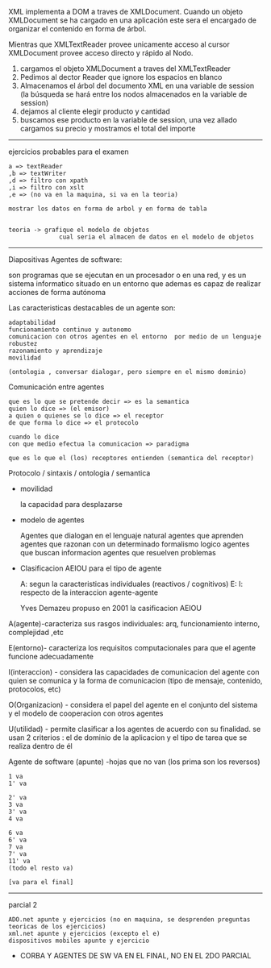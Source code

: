 XML implementa a DOM a traves de XMLDocument.
Cuando un objeto XMLDocument se ha cargado en una aplicación este sera el encargado de organizar el contenido en forma de árbol. 

Mientras que XMLTextReader provee unicamente acceso al cursor XMLDocument provee acceso directo y rápido al Nodo.



1) cargamos el objeto XMLDocument a traves del XMLTextReader
2) Pedimos al dector Reader que ignore los espacios en blanco
3) Almacenamos el árbol del documento XML en una variable de session (la búsqueda se hará entre los nodos almacenados en la variable de session)
4) dejamos al cliente elegir producto y cantidad
5) buscamos ese producto en la variable de session, una vez allado cargamos su precio y mostramos el total del importe


---

ejercicios probables para el examen

	a => textReader
	,b => textWriter
	,d => filtro con xpath
	,i => filtro con xslt
	,e => (no va en la maquina, si va en la teoria)

	mostrar los datos en forma de arbol y en forma de tabla


	teoria -> grafique el modelo de objetos
				  cual seria el almacen de datos en el modelo de objetos
					

----

Diapositivas Agentes de software:

son programas que se ejecutan en un procesador o en una red, y es un sistema informatico situado en un entorno que ademas es capaz de realizar acciones de forma autónoma

Las caracteristicas destacables de un agente son:
	
	adaptabilidad
	funcionamiento continuo y autonomo
	comunicacion con otros agentes en el entorno  por medio de un lenguaje
	robustez
	razonamiento y aprendizaje
	movilidad

	(ontologia , conversar dialogar, pero siempre en el mismo dominio)


Comunicación entre agentes 

	que es lo que se pretende decir => es la semantica
	quien lo dice => (el emisor)
	a quien o quienes se lo dice => el receptor
	de que forma lo dice => el protocolo

	cuando lo dice
	con que medio efectua la comunicacion => paradigma

	que es lo que el (los) receptores entienden (semantica del receptor)


Protocolo / sintaxis / ontologia / semantica

* movilidad

	la capacidad para desplazarse

* modelo de agentes

	Agentes que dialogan en el lenguaje natural
	agentes que aprenden
	agentes que razonan con un determinado formalismo logico
	agentes que buscan informacion
	agentes que resuelven problemas


* Clasificacion AEIOU para el tipo de agente

	A: segun la caracteristicas individuales (reactivos / cognitivos)
	E: 
	I: respecto de la interaccion agente-agente


	Yves Demazeu propuso en 2001 la casificacion AEIOU

A(agente)-caracteriza sus rasgos individuales: arq, funcionamiento interno, complejidad ,etc

E(entorno)- caracteriza los requisitos computacionales para que el agente funcione adecuadamente

I(interaccion) - considera las capacidades de comunicacion del agente con quien se comunica y la forma de comunicacion (tipo de mensaje, contenido, protocolos, etc)

O(Organizacion) - considera el papel del agente en el conjunto del sistema y el modelo de cooperacion con otros agentes

U(utilidad) - permite clasificar a los agentes de acuerdo con su finalidad. se usan 2 criterios : 
	el de dominio de la aplicacion
	y el tipo de tarea que se realiza dentro de él

	
Agente de software (apunte) -hojas que no van (los prima son los reversos)

	1 va
	1' va

	2' va
	3 va
	3' va
	4 va

	6 va
	6' va
	7 va
	7' va
	11' va
	(todo el resto va)

	[va para el final] 


---

parcial 2
	
	ADO.net apunte y ejercicios (no en maquina, se desprenden preguntas teoricas de los ejercicios)
	xml.net apunte y ejercicios (excepto el e)
	dispositivos mobiles apunte y ejercicio



* CORBA Y AGENTES DE SW VA EN EL FINAL, NO EN EL 2DO PARCIAL
